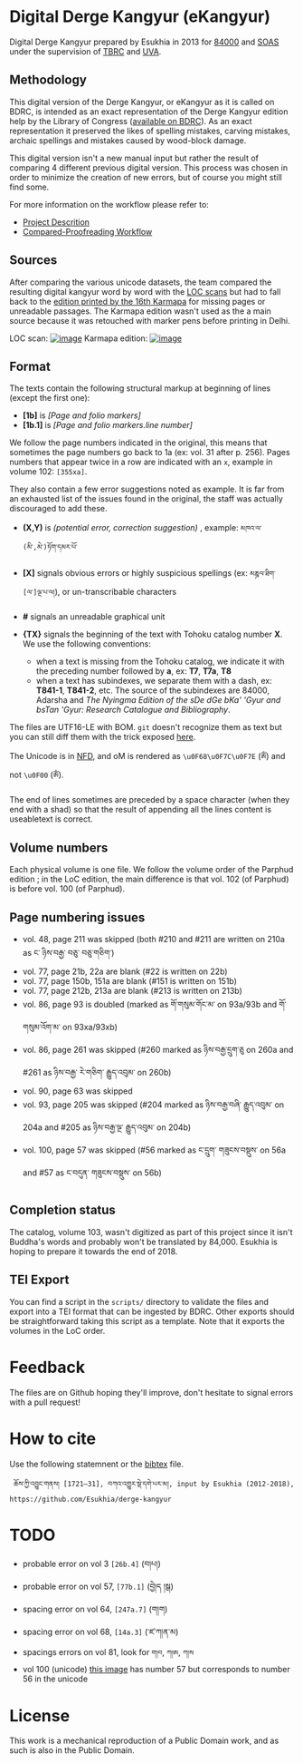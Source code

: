 # Digital Derge Kangyur (eKangyur)

Digital Derge Kangyur prepared by Esukhia in 2013 for [84000](http://84000.co/) and [SOAS](https://www.soas.ac.uk/) under the supervision of [TBRC](https://www.tbrc.org/) and [UVA](http://www.virginia.edu/).

## Methodology

This digital version of the Derge Kangyur, or eKangyur as it is called on BDRC, is intended as an exact representation of the Derge Kangyur edition help by the Library of Congress ([available on BDRC](https://www.tbrc.org/#!rid=W4CZ5369)). As an exact representation it preserved the likes of spelling mistakes, carving mistakes, archaic spellings and mistakes caused by wood-block damage.

This digital version isn't a new manual input but rather the result of comparing 4 different previous digital version. This process was chosen in order to minimize the creation of new errors, but of course you might still find some.

For more information on the workflow please refer to:
* [Project Descrition](https://docs.google.com/document/d/17RGGczT9bZl5Hoy7Z6Avo-xympw6eFDeHlecrdVadkM/edit?usp=sharing)
* [Compared-Proofreading Workflow](https://docs.google.com/document/d/1BobLBqSRvyOCissiYx9kCprbJsU5YDFpKf0NzPkX_Aw/edit?usp=sharing)

## Sources

After comparing the various unicode datasets, the team compared the resulting digital kangyur word by word with the [LOC scans](https://www.tbrc.org/#!rid=W4CZ5369) but had to fall back to the [edition printed by the 16th Karmapa](https://www.tbrc.org/#!rid=W22084) for missing pages or unreadable passages. The Karmapa edition wasn't used as the a main source because it was retouched with marker pens before printing in Delhi.

LOC scan:
[![image](https://user-images.githubusercontent.com/17675331/38198418-567be450-36bf-11e8-95d4-f2f7a087878a.png)](https://www.tbrc.org/browser/ImageService?work=W4CZ5369&igroup=I1KG9226&image=901&first=1&last=943&fetchimg=yes)
Karmapa edition:
[![image](https://user-images.githubusercontent.com/17675331/38198496-a61e22f2-36bf-11e8-8750-a40842c34643.png)](https://www.tbrc.org/browser/ImageService?work=W22084&igroup=0987&image=900&first=1&last=944&fetchimg=yes)

## Format

The texts contain the following structural markup at beginning of lines (except the first one):

* **[1b]** is _[Page and folio markers]_
* **[1b.1]** is _[Page and folio markers.line number]_

We follow the page numbers indicated in the original, this means that sometimes the page numbers go back to 1a (ex: vol. 31 after p. 256). Pages numbers that appear twice in a row are indicated with an `x`, example in volume 102: `[355xa]`.

They also contain a few error suggestions noted as example. It is far from an exhausted list of the issues found in the original, the staff was actually discouraged to add these.

* **(X,Y)** is _(potential error, correction suggestion)_ , example: `མཁའ་ལ་(མི་,མེ་)ཏོག་དམར་པོ་`

* **[X]** signals obvious errors or highly suspicious spellings (ex: `མཎྜལ་ཐིག་[ལ་]ལྔ་པ་ལ།`), or un-transcribable characters
* **#** signals an unreadable graphical unit
* **{TX}** signals the beginning of the text with Tohoku catalog number **X**. We use the following conventions:
  * when a text is missing from the Tohoku catalog, we indicate it with the preceding number followed by **a**, ex: **T7**, **T7a**, **T8**
  * when a text has subindexes, we separate them with a dash, ex: **T841-1**, **T841-2**, etc. The source of the subindexes are 84000, Adarsha and *The Nyingma Edition of the sDe dGe bKa' 'Gyur and bsTan 'Gyur: Research Catalogue and Bibliography*.

The files are UTF16-LE with BOM. `git` doesn't recognize them as text but you can still diff them with the trick exposed [here](https://stackoverflow.com/a/1300928/2560906).

The Unicode is in [NFD](http://unicode.org/reports/tr15/), and oM is rendered as `\u0F68\u0F7C\u0F7E` (`ཨོཾ`) and not `\u0F00` (`ༀ`).

The end of lines sometimes are preceded by a space character (when they end with a shad) so that the result of appending all the lines content is useabletext is correct.

## Volume numbers

Each physical volume is one file. We follow the volume order of the Parphud edition ; in the LoC edition, the main difference is that vol. 102 (of Parphud) is before vol. 100 (of Parphud).

## Page numbering issues

- vol. 48, page 211 was skipped (both #210 and #211 are written on 210a as ང་ ཉིས་བརྒྱ་ བཅུ་ བཅུ་གཅིག་)
- vol. 77, page 21b, 22a are blank (#22 is written on 22b)
- vol. 77, page 150b, 151a are blank (#151 is written on 151b)
- vol. 77, page 212b, 213a are blank (#213 is written on 213b)
- vol. 86, page 93 is doubled (marked as གོ་གསུམ་གོང་མ་ on 93a/93b and གོ་གསུམ་འོག་མ་ on 93xa/93xb)
- vol. 86, page 261 was skipped (#260 marked as ཉིས་བརྒྱ་དྲུག་ཅུ on 260a and #261 as ཉིས་བརྒྱ་ རེ་གཅིག་ རྒྱུད་འབུམ་ on 260b)
- vol. 90, page 63 was skipped
- vol. 93, page 205 was skipped (#204 marked as ཉིས་བརྒྱ་བཞི་ རྒྱུད་འབུམ་ on 204a and #205 as ཉིས་བརྒྱ་ལྔ་ རྒྱུད་འབུམ་ on 204b)
- vol. 100, page 57 was skipped (#56 marked as ང་དྲུག་ གཟུངས་བསྡུས་ on 56a and #57 as ང་བདུན་ གཟུངས་བསྡུས་ on 56b)

## Completion status

The catalog, volume 103, wasn't digitized as part of this project since it isn't Buddha's words and probably won't be translated by 84,000. Esukhia is hoping to prepare it towards the end of 2018.

## TEI Export

You can find a script in the `scripts/` directory to validate the files and export into a TEI format that can be ingested by BDRC. Other exports should be straightforward taking this script as a template. Note that it exports the volumes in the LoC order.

# Feedback

The files are on Github hoping they'll improve, don't hesitate to signal errors with a pull request!

# How to cite

Use the following statemnent or the [bibtex](https://github.com/Esukhia/derge-kangyur/blob/master/derge-kangyur.bib) file.
    
     ཆོས་ཀྱི་འབྱུང་གནས། [1721–31], བཀའ་འགྱུར་སྡེ་དགེ་པར་མ།, input by Esukhia (2012-2018), https://github.com/Esukhia/derge-kangyur

# TODO
- probable error on vol 3 `[26b.4]` (བ།པ།)
- probable error on vol 57, `[77b.1]` (བྱེ།ད །སྒ)
- spacing error on vol 64, `[247a.7]` (ག།ག)
- spacing error on vol 68, `[14a.3]` (་ཛ་ཀ།ན་མ)
- spacings errors on vol 81, look for `ག།བ`, `ཀ།ཨ`, `ཀ།ས`
- vol 100 (unicode) [this image](https://www.tbrc.org/browser/ImageService?work=W4CZ5369&igroup=I1KG9227&image=115&first=1&last=566&fetchimg=yes) has number 57 but corresponds to number 56 in the unicode



# License

This work is a mechanical reproduction of a Public Domain work, and as such is also in the Public Domain.
